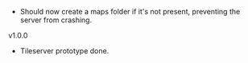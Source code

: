 - Should now create a maps folder if it's not present, preventing the server from crashing.

v1.0.0
- Tileserver prototype done.